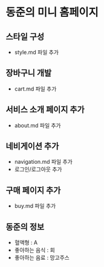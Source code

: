 # 동준의 미니 홈페이지

## 스타일 구성
- style.md 파일 추가

## 장바구니 개발
- cart.md 파일 추가

## 서비스 소개 페이지 추가
- about.md 파일 추가

## 네비게이션 추가
- navigation.md 파일 추가
- 로그인/로그아웃 추가

## 구매 페이지 추가
- buy.md 파일 추가

## 동준의 정보
- 혈액형 : A
- 좋아하는 음식 : 회
- 좋아하는 음료 : 망고주스